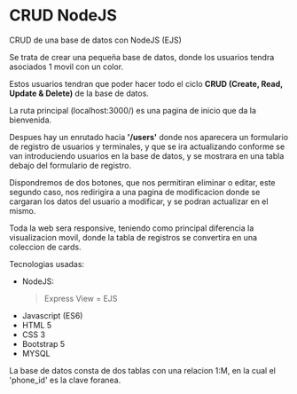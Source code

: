 # CRUD NodeJS
CRUD de una base de datos con NodeJS (EJS)

Se trata de crear una pequeña base de datos, donde los usuarios tendra asociados 1 movil con un color.

Estos usuarios tendran que poder hacer todo el ciclo <strong>CRUD (Create, Read, Update & Delete)</strong> de la base de datos.

La ruta principal (localhost:3000/) es una pagina de inicio que da la bienvenida.

Despues hay un enrutado hacia <strong>'/users'</strong> donde nos aparecera un formulario de registro de usuarios y terminales, y que se ira actualizando conforme se van introduciendo usuarios en la base de datos, y se mostrara en una tabla debajo del formulario de registro.

Dispondremos de dos botones, que nos permitiran eliminar o editar, este segundo caso, nos redirigira a una pagina de modificacion donde se cargaran los datos del usuario a modificar, y se podran actualizar en el mismo.

Toda la web sera responsive, teniendo como principal diferencia la visualizacion movil, donde la tabla de registros se convertira en una coleccion de cards.

Tecnologias usadas:
  - NodeJS: 
    > Express
    > View = EJS
  - Javascript (ES6)
  - HTML 5
  - CSS 3
  - Bootstrap 5
  - MYSQL
  
  La base de datos consta de dos tablas con una relacion 1:M, en la cual el 'phone_id' es la clave foranea.


